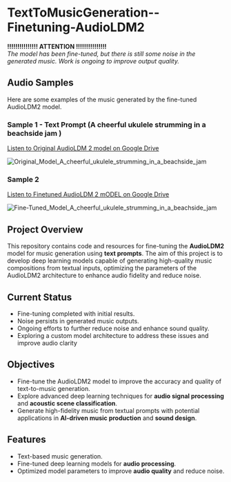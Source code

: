 # TextToMusicGeneration--Finetuning-AudioLDM2

**!!!!!!!!!!!!!!! ATTENTION !!!!!!!!!!!!!!!**  
_The model has been fine-tuned, but there is still some noise in the generated music. Work is ongoing to improve output quality._

## Audio Samples

Here are some examples of the music generated by the fine-tuned AudioLDM2 model.

### Sample 1 - Text Prompt (A cheerful ukulele strumming in a beachside jam )
[Listen to Original AudioLDM 2 model on Google Drive](https://drive.google.com/file/d/1D4GxhhEQ0fYpIRanVEXYIEmgIBmjmgaP/view?usp=drive_link)

![Original_Model_A_cheerful_ukulele_strumming_in_a_beachside_jam](https://github.com/user-attachments/assets/86cadeb2-a31e-488b-acc6-f7e0601df233)

### Sample 2

[Listen to Finetuned AudioLDM 2 mODEL on Google Drive](https://drive.google.com/file/d/1GSN6Tdstm43laBD0Ui4y8_BSlQTd6s9w/view?usp=drive_link)

![Fine-Tuned_Model_A_cheerful_ukulele_strumming_in_a_beachside_jam](https://github.com/user-attachments/assets/7c02e9d5-7035-4005-9d10-e4f709d82c99)

## Project Overview
This repository contains code and resources for fine-tuning the **AudioLDM2** model for music generation using **text prompts**. The aim of this project is to develop deep learning models capable of generating high-quality music compositions from textual inputs, optimizing the parameters of the AudioLDM2 architecture to enhance audio fidelity and reduce noise.

## Current Status
- Fine-tuning completed with initial results.
- Noise persists in generated music outputs.
- Ongoing efforts to further reduce noise and enhance sound quality.
- Exploring a custom model architecture to address these issues and improve audio clarity

## Objectives
- Fine-tune the AudioLDM2 model to improve the accuracy and quality of text-to-music generation.
- Explore advanced deep learning techniques for **audio signal processing** and **acoustic scene classification**.
- Generate high-fidelity music from textual prompts with potential applications in **AI-driven music production** and **sound design**.

## Features
- Text-based music generation.
- Fine-tuned deep learning models for **audio processing**.
- Optimized model parameters to improve **audio quality** and reduce noise.
